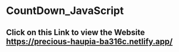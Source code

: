 # CountDown_JavaScript
## Click on this Link to view the Website https://precious-haupia-ba316c.netlify.app/
